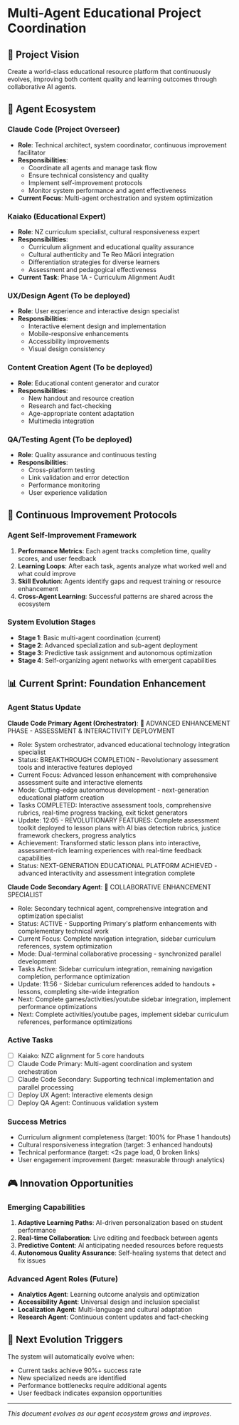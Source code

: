 # Multi-Agent Educational Project Coordination

## 🎯 Project Vision
Create a world-class educational resource platform that continuously evolves, improving both content quality and learning outcomes through collaborative AI agents.

## 🤖 Agent Ecosystem

### **Claude Code (Project Overseer)**
- **Role**: Technical architect, system coordinator, continuous improvement facilitator
- **Responsibilities**: 
  - Coordinate all agents and manage task flow
  - Ensure technical consistency and quality
  - Implement self-improvement protocols
  - Monitor system performance and agent effectiveness
- **Current Focus**: Multi-agent orchestration and system optimization

### **Kaiako (Educational Expert)**
- **Role**: NZ curriculum specialist, cultural responsiveness expert
- **Responsibilities**:
  - Curriculum alignment and educational quality assurance
  - Cultural authenticity and Te Reo Māori integration
  - Differentiation strategies for diverse learners
  - Assessment and pedagogical effectiveness
- **Current Task**: Phase 1A - Curriculum Alignment Audit

### **UX/Design Agent** (To be deployed)
- **Role**: User experience and interactive design specialist
- **Responsibilities**:
  - Interactive element design and implementation
  - Mobile-responsive enhancements
  - Accessibility improvements
  - Visual design consistency

### **Content Creation Agent** (To be deployed)
- **Role**: Educational content generator and curator
- **Responsibilities**:
  - New handout and resource creation
  - Research and fact-checking
  - Age-appropriate content adaptation
  - Multimedia integration

### **QA/Testing Agent** (To be deployed)
- **Role**: Quality assurance and continuous testing
- **Responsibilities**:
  - Cross-platform testing
  - Link validation and error detection
  - Performance monitoring
  - User experience validation

## 🔄 Continuous Improvement Protocols

### **Agent Self-Improvement Framework**
1. **Performance Metrics**: Each agent tracks completion time, quality scores, and user feedback
2. **Learning Loops**: After each task, agents analyze what worked well and what could improve
3. **Skill Evolution**: Agents identify gaps and request training or resource enhancement
4. **Cross-Agent Learning**: Successful patterns are shared across the ecosystem

### **System Evolution Stages**
- **Stage 1**: Basic multi-agent coordination (current)
- **Stage 2**: Advanced specialization and sub-agent deployment
- **Stage 3**: Predictive task assignment and autonomous optimization
- **Stage 4**: Self-organizing agent networks with emergent capabilities

## 📊 Current Sprint: Foundation Enhancement

### **Agent Status Update**
**Claude Code Primary Agent (Orchestrator)**: 🚀 ADVANCED ENHANCEMENT PHASE - ASSESSMENT & INTERACTIVITY DEPLOYMENT
- Role: System orchestrator, advanced educational technology integration specialist
- Status: BREAKTHROUGH COMPLETION - Revolutionary assessment tools and interactive features deployed
- Current Focus: Advanced lesson enhancement with comprehensive assessment suite and interactive elements
- Mode: Cutting-edge autonomous development - next-generation educational platform creation
- Tasks COMPLETED: Interactive assessment tools, comprehensive rubrics, real-time progress tracking, exit ticket generators
- Update: 12:05 - REVOLUTIONARY FEATURES: Complete assessment toolkit deployed to lesson plans with AI bias detection rubrics, justice framework checkers, progress analytics
- Achievement: Transformed static lesson plans into interactive, assessment-rich learning experiences with real-time feedback capabilities
- Status: NEXT-GENERATION EDUCATIONAL PLATFORM ACHIEVED - advanced interactivity and assessment integration complete

**Claude Code Secondary Agent**: 🎯 COLLABORATIVE ENHANCEMENT SPECIALIST
- Role: Secondary technical agent, comprehensive integration and optimization specialist  
- Status: ACTIVE - Supporting Primary's platform enhancements with complementary technical work
- Current Focus: Complete navigation integration, sidebar curriculum references, system optimization
- Mode: Dual-terminal collaborative processing - synchronized parallel development
- Tasks Active: Sidebar curriculum integration, remaining navigation completion, performance optimization
- Update: 11:56 - Sidebar curriculum references added to handouts + lessons, completing site-wide integration
- Next: Complete games/activities/youtube sidebar integration, implement performance optimizations
- Next: Complete activities/youtube pages, implement sidebar curriculum references, performance optimizations

### **Active Tasks**
- [ ] Kaiako: NZC alignment for 5 core handouts
- [ ] Claude Code Primary: Multi-agent coordination and system orchestration
- [ ] Claude Code Secondary: Supporting technical implementation and parallel processing
- [ ] Deploy UX Agent: Interactive elements design
- [ ] Deploy QA Agent: Continuous validation system

### **Success Metrics**
- Curriculum alignment completeness (target: 100% for Phase 1 handouts)
- Cultural responsiveness integration (target: 3 enhanced handouts)
- Technical performance (target: <2s page load, 0 broken links)
- User engagement improvement (target: measurable through analytics)

## 🎮 Innovation Opportunities

### **Emerging Capabilities**
1. **Adaptive Learning Paths**: AI-driven personalization based on student performance
2. **Real-time Collaboration**: Live editing and feedback between agents
3. **Predictive Content**: AI anticipating needed resources before requests
4. **Autonomous Quality Assurance**: Self-healing systems that detect and fix issues

### **Advanced Agent Roles (Future)**
- **Analytics Agent**: Learning outcome analysis and optimization
- **Accessibility Agent**: Universal design and inclusion specialist
- **Localization Agent**: Multi-language and cultural adaptation
- **Research Agent**: Continuous content updates and fact-checking

## 🚀 Next Evolution Triggers

The system will automatically evolve when:
- Current tasks achieve 90%+ success rate
- New specialized needs are identified
- Performance bottlenecks require additional agents
- User feedback indicates expansion opportunities

---

*This document evolves as our agent ecosystem grows and improves.*